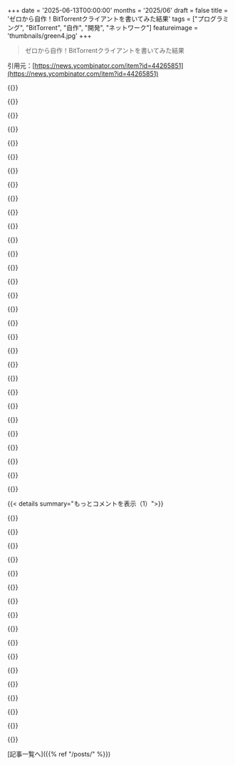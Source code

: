 +++
date = '2025-06-13T00:00:00'
months = '2025/06'
draft = false
title = 'ゼロから自作！BitTorrentクライアントを書いてみた結果'
tags = ["プログラミング", "BitTorrent", "自作", "開発", "ネットワーク"]
featureimage = 'thumbnails/green4.jpg'
+++

> ゼロから自作！BitTorrentクライアントを書いてみた結果

引用元：[https://news.ycombinator.com/item?id=44265851](https://news.ycombinator.com/item?id=44265851)




{{<matomeQuote body="2023年後半からプログラミング始めたんだけど、挑戦したくてBitTorrentクライアント作ることにしたんだ。楽しかったよ。" userName="piyushgupta53" createdAt="2025/06/13 05:08:05" color="">}}




{{<matomeQuote body="すごいじゃん！でも、bencodeデコーダでメモリ確保のサイズ制限しといた方がいいよ。入力が信用できないから、悪意のある入力でDoS攻撃される可能性があるんだ。残りの入力サイズを上限にするのが手軽かもね。" userName="jorkingit" createdAt="2025/06/13 06:26:29" color="#ff5733">}}




{{<matomeQuote body="bencodeデコーダ、もし読むだけならKaitai Struct [0]を使ってみるといいかも。よくある失敗を避けられるよ。[0]: kaitai.io" userName="indrora" createdAt="2025/06/13 22:54:48" color="">}}




{{<matomeQuote body="すごく綺麗でシンプルだね！READMEに簡単な使い方を一行追加してみてはどうかな？例えば `./go-torrent My-Linux-Distro-Wink-ISO.torrent` みたいに。<br><br>あと、URLからTorrentファイルを解析できる機能を追加したらボーナスポイント！<br><br>これはみんな、自分の精神的な成長のためにやるべきことだと思うよ。" userName="vkaku" createdAt="2025/06/13 05:49:58" color="#45d325">}}




{{<matomeQuote body="いいじゃん！codecraftersに、BitTorrentクライアント開発をガイドしてくれるチャレンジがあるよ。テストとかもあって、無料期間に試したけど楽しかったな。これだよ: https://app.codecrafters.io/courses/bittorrent/overview" userName="__jonas" createdAt="2025/06/13 09:42:19" color="">}}




{{<matomeQuote body="これ、超クールじゃん！俺もこんなの考えてたんだよ。どれくらい大変だった？あと、どれくらい完成してる感じ？DHTとかMagnetとかNAT越えとか、ややこしいのも対応してるの？<br><br>たぶん一番のハードルは、一般的なTorrentでちゃんと動くクライアントに必要な機能が全部把握できないことだと思うんだよね。Torrent関連のプロトコルってめちゃくちゃいっぱいあって、リストすら分からないし、それぞれ何をするのかも全く知らないわ。" userName="throwaway894345" createdAt="2025/06/13 05:20:59" color="">}}




{{<matomeQuote body="確かに大変だったよ。プロトコルとかbencodingがどう動くか理解して、頭の中で整理してからコード書き始めるまで、一ヶ月近くかかったかな。MagnetとかDHTはまだ追加してないんだ。" userName="piyushgupta53" createdAt="2025/06/13 05:22:53" color="#ff5733">}}




{{<matomeQuote body="俺の経験だと、Magnetは結構シンプルだったな。DHTはマジで沼で、対応してるクライアントを探すのも大変かもしれないね（全部のクライアントが対応してるわけじゃないから）。" userName="Charon77" createdAt="2025/06/13 10:19:07" color="#38d3d3">}}




{{<matomeQuote body="開発の難しさは経験や言語、実験精神で変わるよ。俺はGoの経験もネットワーク知識も豊富だから、1週間で記事の8割くらいできたぜ。BEP_0003の仕様は1時間もあれば読めるくらい小さい。Linux配布版みたいに正規プロトコルでいいなら簡単だけど、普通のコンテンツだと磁気リンクやDHT、UPnPもいるね。でも、それも一つずつ追加できるよ。<br>https://www.bittorrent.org/beps/bep_0003.html" userName="CactusRocket" createdAt="2025/06/14 08:27:24" color="#785bff">}}




{{<matomeQuote body="開発プロセスに関するドキュメントとか出す予定ある？コードより、どういう風に実装したかのプロセスの方に興味あるんだよね。" userName="muyuu" createdAt="2025/06/18 16:28:55" color="">}}




{{<matomeQuote body="Go開発者じゃないんだけど、なんで古いGo 1.21を使ってるの？古いままにしてる理由でもあるの？追記：10ヶ月前に非推奨になってるみたいだね。" userName="ashirviskas" createdAt="2025/06/13 08:12:33" color="">}}




{{<matomeQuote body="古いGoバージョンを使ってるのはWindows 7をサポートしたいからだよ。Go 1.21.4より前なら全てのWindowsと2009年以降のPCで動くけど、1.21.5以降はWin10/11とか新しいPCだけになるんだ。<br>https://github.com/golang/go/issues/64622" userName="pidgeon_lover" createdAt="2025/06/13 12:55:02" color="#785bff">}}




{{<matomeQuote body="Windows 7を普段使うべきじゃないって意見には同意。でも、手間がかからずサポートできるなら、それは良いことだと思うよ。古いAmigaじゃなくて古いWindowsだとしても、対応できるプラットフォームが多いのはいいことだろ？" userName="wongarsu" createdAt="2025/06/13 14:40:28" color="">}}




{{<matomeQuote body="「犠牲なく」ってことはないだろ？常にトレードオフはあるよ。Goチームはふざけて新バージョン出してるわけじゃないし、1.21以降にも改善はある。特に1.22のforループ変数の修正はバグを防ぐのに役立つ。古いプラットフォームのユーザーが多くいると予想できるならサポートもわかるけど、そうじゃないなら言語とかツールの改善を使わない理由はない。何かしら代償は払ってるんだよ。" userName="CactusRocket" createdAt="2025/06/14 08:05:40" color="#ff5733">}}




{{<matomeQuote body="このプロジェクトには、その「改善」は必要ないんだよ。" userName="dd_xplore" createdAt="2025/06/14 08:10:28" color="">}}




{{<matomeQuote body="READMEはAI生成っぽいね。実際のgo.modファイルにはGo 1.23.1って書いてあるし、Go 1.23.1以上が必要ってことじゃない？<br>https://github.com/piyushgupta53/go-torrent-client/blob/6130...<br>https://go.dev/doc/modules/gomod-ref#go-notes" userName="koito17" createdAt="2025/06/14 02:15:03" color="#785bff">}}




{{<matomeQuote body="Go 1.21には内部で自動でGoバージョンを上げてくれる機能があるから、go.modのバージョンを見て後のGoバージョンでもコンパイルできるんだよ。だからREADMEは間違ってない。" userName="dlock17" createdAt="2025/06/14 21:34:01" color="">}}




{{<matomeQuote body="自動ツールチェイン切り替えは、後のバージョンをコンパイルするんじゃなくて、取ってきて使うだけだよ。Windows 7みたいにGo 1.21はOKだけど1.23.1がダメなシステムだとビルドできない。自動切り替えを無効にしててもダメ。だから、最低必要なGoバージョンはgo.modに書いてあるバージョンだって言えると思うよ。<br>https://go.dev/doc/toolchain#select" userName="koito17" createdAt="2025/06/14 23:14:24" color="#785bff">}}




{{<matomeQuote body="お〜、いいね！これ大学時代を思い出すよ。Georgia Tech のネットワーキングの授業で最終プロジェクトでやったんだ。コードはとうの昔に失くしちゃったけど、学んだことは今も生きてる :) こういうプロジェクトは新しい言語を学ぶのにも最高だね！" userName="agiron123" createdAt="2025/06/13 06:49:36" color="">}}




{{<matomeQuote body="挑戦するのにすごく良いプロジェクトだね！似たようなことをやったけど、他の人の bencode エンコーダー/デコーダーを見ると謙虚になったよ。言語の機能を試すのにも良い方法だね！もちろん大きなライブラリの全機能に合わせようとするのは大変だし、クライアント間の互換性も既に不足してると思うけど…" userName="mikeponders" createdAt="2025/06/15 22:21:56" color="">}}




{{<matomeQuote body="magnet links に対応してる？<br>追記: ああ、計画中の機能か。" userName="NooneAtAll3" createdAt="2025/06/13 05:25:43" color="">}}




{{<matomeQuote body="まだだよ。すぐ追加するつもり。" userName="piyushgupta53" createdAt="2025/06/13 05:26:07" color="">}}




{{<matomeQuote body="これにGUIを追加するのはどれくらい大変かな？GoでGUI実装をあんまり見たことないんだけど。" userName="TheEdonian" createdAt="2025/06/13 07:36:00" color="">}}




{{<matomeQuote body="たくさんあるよ。<br>https://github.com/go-graphics/go-gui-projects<br>個人的なお気に入りは ImGui のラッパー https://github.com/AllenDang/giu だね。<br>一番機能が豊富なのは多分 unison だけど、自分のプロジェクト以外で使われてるかは不明 https://github.com/richardwilkes/unison<br>Gio はGUIの考え方が違う https://gioui.org<br>ウェブ開発に慣れてるなら Wails が良い https://wails.io<br>GTK4 バインディングも良さそう https://github.com/diamondburned/gotk4<br>Cogent Core も neat だけど試せなかった https://www.cogentcore.org/core<br>Fyne は問題ばかりだったけど、多分一番人気 https://fyne.io" userName="thegeekpirate" createdAt="2025/06/13 21:41:21" color="#ff5733">}}




{{<matomeQuote body="Fyne のパフォーマンス（や他の問題）には全く同感だよ。試すたびに、なんでこんなに人気なのか正直驚くね。<br>先週、この Qt bindings https://github.com/mappu/miqt を見つけたんだ。個人的にはまだ経験はないけど、試すのが楽しみだよ。" userName="CactusRocket" createdAt="2025/06/14 08:18:52" color="">}}




{{<matomeQuote body="これを作るのに何を参考にしたの？プロトコル仕様書を読んだのか、他の実装を辿ったのか？ゼロからこういうのを作るのがどうやってるのかいつも気になるんだ。" userName="vivzkestrel" createdAt="2025/06/14 04:37:51" color="">}}




{{<matomeQuote body="面白いことに（そうでもないかもだけど）、僕も先週 BitTorrent クライアントを書き始めたんだ、同じく Go でね。AI/LLM でコーディングするのはあまり好きじゃなくて、本当にそこから学びたいんだ。AIが書いたコードを納品するだけじゃなくてね…<br>だから最初のステップは、プロトコルの実際の仕様があるか確認すること。まあ、BitTorrent の場合仕様はあるんだけど…簡潔すぎるんだ。基本的に仕様はこれ: https://www.bittorrent.org/beps/bep_0003.html<br>追加の拡張はこちら: https://www.bittorrent.org/beps/bep_0000.html<br>作業をごく小さいステップに分解して、それぞれで何らかの結果を出すことがすごく大事。例えば、僕は .torrent ファイルのパースから始めたんだけど、そのためには bencoding を実装する必要があるんだ。<br>それが面白かったのは、Arch Linux の .torrent をダウンロードしたら、基本的に間違ってることに気づいたこと。url-list キーが入ってたんだけど、仕様には書かれてないんだ。そしたら、それについて何なのか調べるラビットホールに入ることになる（https://www.bittorrent.org/beps/bep_0019.html だったと判明）。最終的に、Debian Linux の .torrent ファイルは無事パースできたよ。<br>次に Tracker Announce HTTP リクエストとピアプロトコルの実装に進んだ。ピアプロトコルは難しくて、実験するマインドセットが役に立つ。Debian torrent から announce URL を取り除いて KTorrent に読み込ませたんだけど、そうするとピアが見つからなかったんだ。「Add peer」オプションを使って自分のクライアントを追加して、KTorrent が送ってくるメッセージを見られるようにした。同時に、KTorrent にメッセージを送る実装もやった。試行錯誤とデバッグの連続だよ。<br>正直に言うと、時々 ChatGPT に小さなプロトコルの詳細を聞かなきゃいけないこともあった。仕様には載ってないからね。それと、クライアントが長い時間をかけて実装してきたけど、あまりよくドキュメント化されてない詳細もたくさんあるんだ。主に、どのピースをダウンロードするか、どのピアを選ぶか、choke/unchoke をどうするか、などのアルゴリズムはあまり明確に定義されてない。でもウェブ検索がすごく役に立つよ。<br>あと、https://wiki.theory.org/Main_Page も参考になったことを特筆しておくね。<br>今、僕のクライアントでローカルの KTorrent と torrent の完全なダウンロードとアップロードができるようになった段階だよ。だから次のステップは、実際に tracker からピアを取得して、ピースをダウンロードしてファイルに保存するためのアルゴリズムだ。<br>これで何か insight が得られれば良いな。プロセスについて具体的な質問があれば教えてね。" userName="CactusRocket" createdAt="2025/06/14 08:17:13" color="#45d325">}}




{{<matomeQuote body="俺は投稿者じゃないけど、今はライブラリとしては使えなさそうだよ。ほとんどのコードが”internal”っていうディレクトリにあって、他のプロジェクトで依存関係として使おうとしてもアクセスできないからね。" userName="CactusRocket" createdAt="2025/06/14 08:29:09" color="#785bff">}}




{{<matomeQuote body="コメントがさあ・・・うーん、機械生成っぽいぞ。https://github.com/piyushgupta53/go-torrent-client/blob/main・・・あと、こんなに新しいアカウントがひとつの投稿にコメントしてるの、今まで見たことないよ。みんな、これ仕組まれてるぞ・・・" userName="blibble" createdAt="2025/06/13 07:01:28" color="">}}




{{<matomeQuote body="うん、すごく変だね。AIを使って最初のアプリを作って、生成されたコメントをコードに残すのは全然問題ないと思うんだ。でも、このスレッドで”This is so cool”で始まるコメントの数が多すぎるのはすごく怪しいよ。" userName="spuz" createdAt="2025/06/13 07:32:24" color="">}}




{{< details summary="もっとコメントを表示（1）">}}

{{<matomeQuote body="ShowHNの投稿に”This is cool”って書くのがおかしいとは思わないな。俺も[ここ](https://news.ycombinator.com/item?id=44265915)でやったし、俺がAIじゃない限りはね。AIコメントを見分ける方法についてもっと情報いる？（冗談）" userName="throwaway894345" createdAt="2025/06/13 14:28:29" color="">}}




{{<matomeQuote body="他のリポジトリをざっと見てみたけど、この人、プログラミングは数年やってるみたいだね。最近のリポジトリいくつかで‘.cursor/rules’っていうディレクトリがあるんだ。だから「ゼロから自作！BitTorrentクライアントを書いてみた結果」は「CursorからBitTorrentクライアントを生成してみた結果」なのかもって仮説は合理的だと思うよ。" userName="OtherShrezzing" createdAt="2025/06/13 07:32:17" color="#45d325">}}




{{<matomeQuote body="「convert length string into an integer」って機械生成コメント？俺15年以上コード書いてるけど、これ見てマジで爆笑したよ。コメントは素晴らしい、俺は読まないけど特にオープンソースコードでは他の人のために書くんだ。Atoiが君や俺や大勢が知ってても、知らない人には良いコメントだよ。落ち着きなって！ :)" userName="diagraphic" createdAt="2025/06/13 07:48:30" color="#ff5c5c">}}




{{<matomeQuote body="そのコメントはAI生成だったって強い兆候だよ。LLMはコードが自明でも余計なコメントを残す傾向があるんだ。この場合、strconvはよく知られたstdlibパッケージだし、IDEで読めばドキュメントが見れるはず。<br>実際、この関数やほとんどのファイルのコメントは冗長で、コードレビューなら俺は指摘するね。でもこれはvibe codedだから、人間がレビューした可能性は低いよ。" userName="imiric" createdAt="2025/06/13 08:54:41" color="#785bff">}}




{{<matomeQuote body="テストを見るともっと分かりやすいね。例えば、このGitHubのコミットで見れるよ：<br>https://github.com/piyushgupta53/go-torrent-client/commit/61...<br> crawled resourcesからの文字列（lengthi12345e4みたいだけど少し違うトークン）もあるね。Gemini Pro 2.5はプロンプトまで教えてくれたんだ。「GoでBencodeデコーダー関数Decodeのユニットテストを生成してって頼んだら、あなたのコードにそっくりなのが出てくると思うよ。それはGoのよく書かれたテストの良い例で、私が認識して再現することを学んだパターンだ」ってね。<br>新しい会話で聞くと実際たくさん一致するんだ。だからCursor + Gemini 2.5 Proを使った可能性が高いね。でも責められないな。俺は100パーセントClaudeを使ってるし、コードには自分で責任を持ってるよ。" userName="rvnx" createdAt="2025/06/13 07:58:10" color="#ff5733">}}




{{<matomeQuote body="”TODO: 各コンポーネントを開発しながら、実際の機能を開発する”だって、ワラワラ。<br>正直言うと判断するのは難しいね。誰かがAIを使ったって言わない限り、どんなプロジェクトもAI製だとは言えないよ。俺もコードにたくさんコメントを書くから、人が使ったと言わないと何もAIとは呼べないんだ。<br>Claudeは確かにまともだけど、AIを使うときはいつも、計算機に飛びつく前に数学を学べって言ってるよ。" userName="alexpadula" createdAt="2025/06/13 08:07:58" color="">}}




{{<matomeQuote body="シーディングなし、DHTなし、マグネットリンクなし、uTPなし、拡張機能なし。この段階じゃBitTorrentダウンローダーであって、クライアントじゃないね。ダウンロード専用モードでP2Pネットワークを使う、いわゆるリーディングやフリーライディングは推奨されないよ。" userName="ivanjermakov" createdAt="2025/06/13 07:54:39" color="#ff5733">}}




{{<matomeQuote body="このプロジェクトを称賛してる新規アカウントが多いのはどうしたんだ？" userName="Moosdijk" createdAt="2025/06/13 07:51:46" color="">}}




{{<matomeQuote body="誰か（投稿者本人かそうでないか）が、無料で広告するためにHNをどれだけうまく使えるかテストしてるみたいだね。" userName="ivanjermakov" createdAt="2025/06/13 08:00:34" color="">}}




{{<matomeQuote body="緑色のユーザー名が二人しか見えないけど。他の人たちはもう削除されたのかな？" userName="throwaway894345" createdAt="2025/06/13 14:24:40" color="">}}




{{<matomeQuote body="どうやってみんなこんなことを許されてるんだろうっていつも思ってたんだ。HNのモデレーターがこういうプロジェクトをトップにするのを許したり、本物のボットの「いいね」やコメントを許したりしてるなんて。おかしいよ。価値のあるプロジェクトや投稿が全部一番下になっちゃうじゃないか。" userName="alexpadula" createdAt="2025/06/13 08:04:09" color="">}}




{{<matomeQuote body="みんながそうじゃないけど、生存バイアスってのがあるかもね。もしヤバいと思ったら、hn@ycombinator.comのモデレーターにメールしてみな。結構すぐ対応してくれるよ。" userName="fragmede" createdAt="2025/06/13 08:06:30" color="">}}




{{<matomeQuote body="低評価されたのは、多分ここのガイドライン（https://news.ycombinator.com/newsguidelines.html）にある、自演とかボットとかの非難に対する慣習に反してるからじゃないかな。もし投稿がおかしいと思ったら、hn@ycombinator.comのモデレーターにメールしてみてよ。" userName="pvg" createdAt="2025/06/13 08:55:24" color="#45d325">}}




{{<matomeQuote body="で、AIが作った返信って結局何がしたいの？しかもあからさまなユーザー名でさ。" userName="thekevan" createdAt="2025/06/13 07:12:15" color="">}}




{{<matomeQuote body="しかもアカウントがさ、今見たら1時間しか経ってないんだぜ。" userName="Moosdijk" createdAt="2025/06/13 07:49:47" color="">}}




{{<matomeQuote body="なかなか良い試みだけど、クラッシュリカバリ、暗号化ピアハンドシェイク、基本的なuTPサポートの話がないね。NATでどうなるかも不明だし。パースする時のメモリ安全策もないから、実際のswarmだとリスキーな気がする。これらが無いとproductionでは安全じゃないね。CLIだけじゃなくlibとしても使えるようにモジュール化されてると良いな。roadmapも追えると助かる。" userName="b0a04gl" createdAt="2025/06/13 07:29:47" color="#ff5733">}}

{{</details>}}



[記事一覧へ]({{% ref "/posts/" %}})
